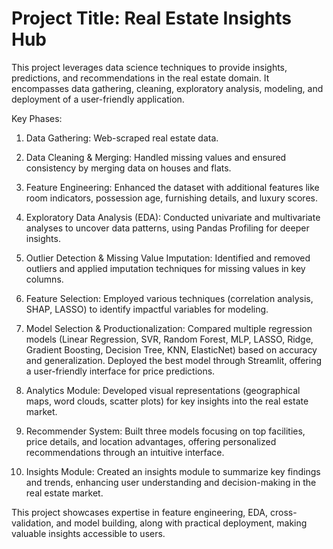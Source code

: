 # Project Title: Real Estate Insights Hub
This project leverages data science techniques to provide insights, predictions, and recommendations in the real estate domain. It encompasses data gathering, cleaning, exploratory analysis, modeling, and deployment of a user-friendly application.

Key Phases:
1. Data Gathering:
Web-scraped real estate data.

2. Data Cleaning & Merging:
Handled missing values and ensured consistency by merging data on houses and flats.

3. Feature Engineering:
Enhanced the dataset with additional features like room indicators, possession age, furnishing details, and luxury scores.

4. Exploratory Data Analysis (EDA):
Conducted univariate and multivariate analyses to uncover data patterns, using Pandas Profiling for deeper insights.

5. Outlier Detection & Missing Value Imputation:
Identified and removed outliers and applied imputation techniques for missing values in key columns.

6. Feature Selection:
Employed various techniques (correlation analysis, SHAP, LASSO) to identify impactful variables for modeling.

7. Model Selection & Productionalization:
Compared multiple regression models (Linear Regression, SVR, Random Forest, MLP, LASSO, Ridge, Gradient Boosting, Decision Tree, KNN, ElasticNet) based on accuracy and generalization. Deployed the best model through Streamlit, offering a user-friendly interface for price predictions.

8. Analytics Module:
Developed visual representations (geographical maps, word clouds, scatter plots) for key insights into the real estate market.

9. Recommender System:
Built three models focusing on top facilities, price details, and location advantages, offering personalized recommendations through an intuitive interface.

10. Insights Module:
Created an insights module to summarize key findings and trends, enhancing user understanding and decision-making in the real estate market.

This project showcases expertise in feature engineering, EDA, cross-validation, and model building, along with practical deployment, making valuable insights accessible to users.
